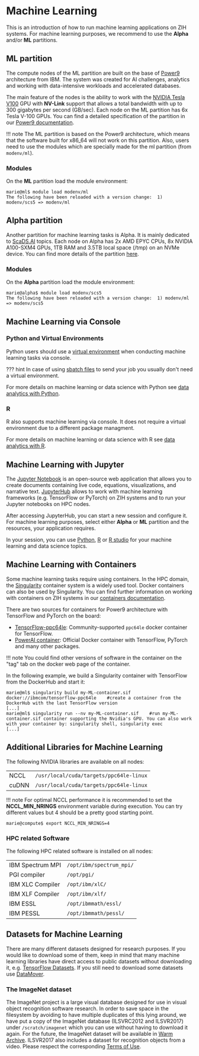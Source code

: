 # Machine Learning

This is an introduction of how to run machine learning applications on ZIH systems.
For machine learning purposes, we recommend to use the **Alpha** and/or **ML** partitions.

## ML partition

The compute nodes of the ML partition are built on the base of [Power9](https://www.ibm.com/it-infrastructure/power/power9)
architecture from IBM. The system was created for AI challenges, analytics and working with
data-intensive workloads and accelerated databases.

The main feature of the nodes is the ability to work with the
[NVIDIA Tesla V100](https://www.nvidia.com/en-gb/data-center/tesla-v100/) GPU with **NV-Link**
support that allows a total bandwidth with up to 300 gigabytes per second (GB/sec). Each node on the
ML partition has 6x Tesla V-100 GPUs. You can find a detailed specification of the partition in our
[Power9 documentation](../jobs_and_resources/power9.md).

!!! note
    The ML partition is based on the Power9 architecture, which means that the software built
    for x86_64 will not work on this partition. Also, users need to use the modules which are
    specially made for the ml partition (from `modenv/ml`).

### Modules

On the **ML** partition load the module environment:

```console
marie@ml$ module load modenv/ml
The following have been reloaded with a version change:  1) modenv/scs5 => modenv/ml
```

## Alpha partition

Another partition for machine learning tasks is Alpha. It is mainly dedicated to [ScaDS.AI](https://scads.ai/)
topics. Each node on Alpha has 2x AMD EPYC CPUs, 8x NVIDIA A100-SXM4 GPUs, 1TB RAM and 3.5TB local
space (/tmp) on an NVMe device. You can find more details of the partition [here](../jobs_and_resources/alpha_centauri.md).

### Modules

On the **Alpha** partition load the module environment:

```console
marie@alpha$ module load modenv/scs5
The following have been reloaded with a version change:  1) modenv/ml => modenv/scs5
```

## Machine Learning via Console

### Python and Virtual Environments

Python users should use a [virtual environment](python_virtual_environments.md) when conducting
machine learning tasks via console.

??? hint
    In case of using [sbatch files](../jobs_and_resources/batch_systems.md)
    to send your job you usually don't need a virtual environment.

For more details on machine learning or data science with Python see
[data analytics with Python](data_analytics_with_python.md).

### R

R also supports machine learning via console. It does not require a virtual environment due to a
different package managment.

For more details on machine learning or data science with R see
[data analytics with R](../data_analytics_with_r/#r-console).

## Machine Learning with Jupyter

The [Jupyter Notebook](https://jupyter.org/) is an open-source web application that allows you to
create documents containing live code, equations, visualizations, and narrative text. [JupyterHub](../access/jupyterhub.md)
allows to work with machine learning frameworks (e.g. TensorFlow or PyTorch) on ZIH systems and to
run your Jupyter notebooks on HPC nodes.

After accessing JupyterHub, you can start a new session and configure it. For machine learning
purposes, select either **Alpha** or **ML** partition and the resources, your application requires.

In your session, you can use [Python](../data_analytics_with_python/#jupyter-notebooks), [R](../data_analytics_with_r/#r-in-jupyterhub)
or [R studio](data_analytics_with_rstudio) for your machine learning and data science topics.

## Machine Learning with Containers

Some machine learning tasks require using containers. In the HPC domain, the [Singularity](https://singularity.hpcng.org/)
container system is a widely used tool. Docker containers can also be used by Singularity. You can
find further information on working with containers on ZIH systems in our
[containers documentation](containers.md).

There are two sources for containers for Power9 architecture with
TensorFlow and PyTorch on the board:

* [TensorFlow-ppc64le](https://hub.docker.com/r/ibmcom/tensorflow-ppc64le):
  Community-supported `ppc64le` docker container for TensorFlow.
* [PowerAI container](https://hub.docker.com/r/ibmcom/powerai/):
  Official Docker container with TensorFlow, PyTorch and many other packages.

!!! note
    You could find other versions of software in the container on the "tag" tab on the docker web
    page of the container.

In the following example, we build a Singularity container with TensorFlow from the DockerHub and
start it:

```console
marie@ml$ singularity build my-ML-container.sif docker://ibmcom/tensorflow-ppc64le    #create a container from the DockerHub with the last TensorFlow version
[...]
marie@ml$ singularity run --nv my-ML-container.sif    #run my-ML-container.sif container supporting the Nvidia's GPU. You can also work with your container by: singularity shell, singularity exec
[...]
```

## Additional Libraries for Machine Learning

The following NVIDIA libraries are available on all nodes:

|       |                                         |
|-------|-----------------------------------------|
| NCCL  | `/usr/local/cuda/targets/ppc64le-linux` |
| cuDNN | `/usr/local/cuda/targets/ppc64le-linux` |

!!! note
    For optimal NCCL performance it is recommended to set the
    **NCCL_MIN_NRINGS** environment variable during execution. You can try
    different values but 4 should be a pretty good starting point.

```console
marie@compute$ export NCCL_MIN_NRINGS=4
```

### HPC related Software

The following HPC related software is installed on all nodes:

|                  |                          |
|------------------|--------------------------|
| IBM Spectrum MPI | `/opt/ibm/spectrum_mpi/` |
| PGI compiler     | `/opt/pgi/`              |
| IBM XLC Compiler | `/opt/ibm/xlC/`          |
| IBM XLF Compiler | `/opt/ibm/xlf/`          |
| IBM ESSL         | `/opt/ibmmath/essl/`     |
| IBM PESSL        | `/opt/ibmmath/pessl/`    |

## Datasets for Machine Learning

There are many different datasets designed for research purposes. If you would like to download some
of them, keep in mind that many machine learning libraries have direct access to public datasets
without downloading it, e.g. [TensorFlow Datasets](https://www.tensorflow.org/datasets). If you
still need to download some datasets use [DataMover](../../data_transfer/data_mover).

### The ImageNet dataset

The ImageNet project is a large visual database designed for use in visual object recognition
software research. In order to save space in the filesystem by avoiding to have multiple duplicates
of this lying around, we have put a copy of the ImageNet database (ILSVRC2012 and ILSVR2017) under
`/scratch/imagenet` which you can use without having to download it again. For the future,
the ImageNet dataset will be available in
[Warm Archive](../data_lifecycle/workspaces.md#mid-term-storage). ILSVR2017 also includes a dataset
for recognition objects from a video. Please respect the corresponding
[Terms of Use](https://image-net.org/download.php).
